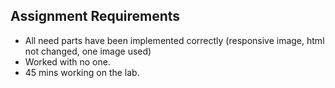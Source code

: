 ## Assignment Requirements
- All need parts have been implemented correctly (responsive image, html not changed, one image used)
- Worked with no one.
- 45 mins working on the lab.